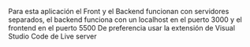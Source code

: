 Para esta aplicación el Front y el Backend funcionan con servidores separados, el backend funciona con un localhost en el puerto 3000 y el frontend en el puerto 5500 
De preferencia usar la extensión de Visual Studio Code de Live server
